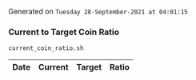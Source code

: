 Generated on `Tuesday 28-September-2021 at 04:01:15`

### Current to Target Coin Ratio
`current_coin_ratio.sh`

Date|Current|Target|Ratio
---|---|---|---
